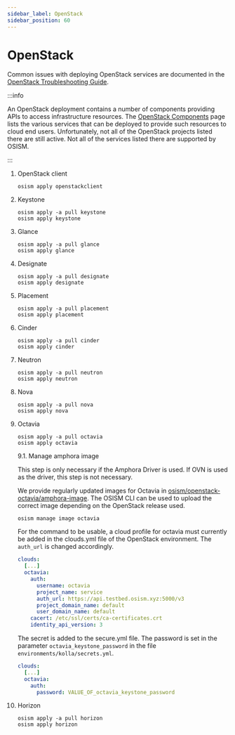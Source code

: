 ```yaml
---
sidebar_label: OpenStack
sidebar_position: 60
---
```


# OpenStack

Common issues with deploying OpenStack services are documented in the
[OpenStack Troubleshooting Guide](../../troubleshooting-guide/openstack.md).

:::info

An OpenStack deployment contains a number of components providing APIs to access infrastructure resources.
The [OpenStack Components](https://www.openstack.org/software/project-navigator/openstack-components#openstack-services)
page lists the various services that can be deployed to provide such resources to cloud end users.
Unfortunately, not all of the OpenStack projects listed there are still active.
Not all of the services listed there are supported by OSISM.

:::

1. OpenStack client

   ```
   osism apply openstackclient
   ```

2. Keystone

   ```
   osism apply -a pull keystone
   osism apply keystone
   ```

3. Glance

   ```
   osism apply -a pull glance
   osism apply glance
   ```

4. Designate

   ```
   osism apply -a pull designate
   osism apply designate
   ```

5. Placement

   ```
   osism apply -a pull placement
   osism apply placement
   ```

6. Cinder

   ```
   osism apply -a pull cinder
   osism apply cinder
   ```

7. Neutron

   ```
   osism apply -a pull neutron
   osism apply neutron
   ```

8. Nova

   ```
   osism apply -a pull nova
   osism apply nova
   ```

9. Octavia

   ```
   osism apply -a pull octavia
   osism apply octavia
   ```

   9.1. Manage amphora image

   This step is only necessary if the Amphora Driver is used. If OVN is used as the driver,
   this step is not necessary.

   We provide regularly updated images for Octavia in
   [osism/openstack-octavia/amphora-image](https://github.com/osism/openstack-octavia-amphora-image).
   The OSISM CLI can be used to upload the correct image depending on the OpenStack release
   used.

   ```
   osism manage image octavia
   ```

   For the command to be usable, a cloud profile for octavia must currently be added in the
   clouds.yml file of the OpenStack environment. The `auth_url` is changed accordingly.

   ```yaml title="environments/openstack/clouds.yml"
   clouds:
     [...]
     octavia:
       auth:
         username: octavia
         project_name: service
         auth_url: https://api.testbed.osism.xyz:5000/v3
         project_domain_name: default
         user_domain_name: default
       cacert: /etc/ssl/certs/ca-certificates.crt
       identity_api_version: 3
   ```

   The secret is added to the secure.yml file. The password is set in the parameter
   `octavia_keystone_password` in the file `environments/kolla/secrets.yml`.

   ```yaml title="environments/openstack/secure.yml"
   clouds:
     [...]
     octavia:
       auth:
         password: VALUE_OF_octavia_keystone_password
   ```

10. Horizon

    ```
    osism apply -a pull horizon
    osism apply horizon
    ```
